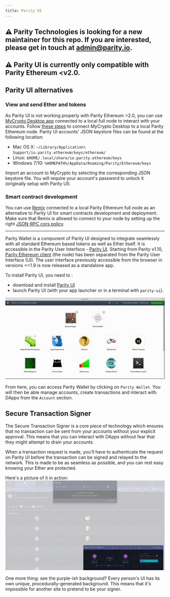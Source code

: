 ```yaml
---
title: Parity UI
---
```


## ⚠ Parity Technologies is looking for a new maintainer for this repo. If you are interested, please get in touch at admin@parity.io.

## ⚠ Parity UI is currently only compatible with Parity Ethereum <v2.0.

## Parity UI alternatives

### View and send Ether and tokens

As Parity UI is not working properly with Parity Ethereum >2.0, you can use [MyCrypto Desktop app](https://download.mycrypto.com/) connected to a local full node to interact with your accounts. Follow [these steps](https://support.mycrypto.com/networks/run-your-own-node-with-mycrypto.html) to connect MyCrypto Desktop to a local Parity Ethereum node. Parity UI accounts' JSON keystore files can be found at the following location:
- Mac OS X: `~/Library/Application\ Support/io.parity.ethereum/keys/ethereum/`
- Linux: `$HOME/.local/share/io.parity.ethereum/keys`
- Windows 7/10: `%HOMEPATH%/AppData/Roaming/Parity/Ethereum/keys`

Import an account to MyCrypto by selecting the corresponding JSON keystore file. You will require your account's password to unlock it (originally setup with Parity UI).

### Smart contract development

You can use [Remix](https://remix.ethereum.org/) connected to a local Parity Ethereum full node as an alternative to Parity UI for smart contracts development and deployment. Make sure that Remix is allowed to connect to your node by setting up the right [JSON-RPC cors policy](https://ethereum.stackexchange.com/questions/54639/is-it-possible-to-connect-remix-and-parity?rq=1).

----

Parity Wallet is a component of Parity UI designed to integrate seamlessly with all standard Ethereum based tokens as well as Ether itself.
It is accessible in the Parity User Interface - [Parity UI](https://github.com/Parity-JS/shell/releases).
Starting from Parity v1.10, [Parity Ethereum client](https://github.com/paritytech/parity-ethereum/releases) (the node) has been separated from the Parity User Interface (UI). The user interface previously accessible from the browser in versions <=1.9 is now released as a standalone app.

To install Parity UI, you need to :
* download and install [Parity UI](https://github.com/Parity-JS/shell/releases)
* launch Parity UI (with your app launcher or in a terminal with `parity-ui`).

![Parity UI](images/parity-UI-0.jpg)

From here, you can access Parity Wallet by clicking on `Parity Wallet`. You will then be able manage accounts, create transactions and interact with DApps from the `Account` section.


## Secure Transaction Signer
The Secure Transaction Signer is a core piece of technology which ensures that no transaction can be sent from your accounts without your explicit approval. This means that you can interact with DApps without fear that they might attempt to drain your accounts. 

When a transaction request is made, you'll have to authenticate the request on Parity UI before the transaction can be signed  and relayed to the network. This is made to be as seamless as possible, and you can rest easy knowing your Ether are protected.

Here's a picture of it in action:
![Parity Wallet](images/sending_signing.png)

One more thing: see the purple-ish background? Every person's UI has its own unique, procedurally-generated background. This means that it's impossible for another site to pretend to be your signer.
